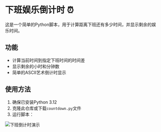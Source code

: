 # 下班娱乐倒计时 ⏰

这是一个简单的Python脚本，用于计算距离下班还有多少时间，并显示剩余的娱乐时间。

## 功能

- 计算当前时间到指定下班时间的时间差
- 显示剩余的小时和分钟数
- 简单的ASCII艺术倒计时显示

## 使用方法

1. 确保已安装Python 3.12
2. 克隆此仓库或下载`countdown.py`文件
3. 运行脚本：

![下班倒计时演示](https://media.giphy.com/media/3o7abKhOpu0NwenH3O/giphy.gif)
